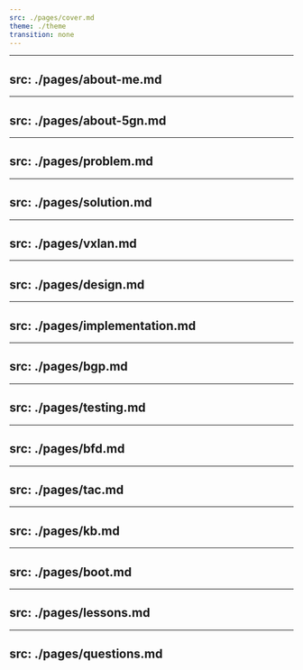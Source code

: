 ```yaml
---
src: ./pages/cover.md
theme: ./theme
transition: none
---
```


---
src: ./pages/about-me.md
---

---
src: ./pages/about-5gn.md
---

---
src: ./pages/problem.md
---

---
src: ./pages/solution.md
---

---
src: ./pages/vxlan.md
---

---
src: ./pages/design.md
---

---
src: ./pages/implementation.md
---

---
src: ./pages/bgp.md
---

---
src: ./pages/testing.md
---

---
src: ./pages/bfd.md
---

---
src: ./pages/tac.md
---

---
src: ./pages/kb.md
---

---
src: ./pages/boot.md
---

---
src: ./pages/lessons.md
---

---
src: ./pages/questions.md
---
